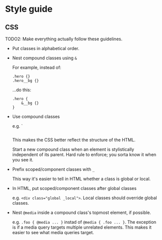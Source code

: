# Style guide

## CSS

TODO2: Make everything actually follow these guidelines.

- Put classes in alphabetical order.
- Nest compound classes using `&`

    For example, instead of:
    ```
    .hero {}
    .hero__bg {}
    ```
    ...do this:
    ```
    .hero {
        &__bg {}
    }
    ```

- Use compound classes

    e.g. `<div class="hero"><img class="hero__bg"></div>

    This makes the CSS better reflect the structure of the HTML.

    Start a new compound class when an element is stylistically independent of its parent. Hard rule to enforce; you sorta know it when you see it.

- Prefix scoped/component classes with `_`

    This way it's easier to tell in HTML whether a class is global or local.

- In HTML, put scoped/component classes after global classes

    e.g. `<div class="global _local">`. Local classes should override global classes.

- Nest `@media` inside a compound class's topmost element, if possible.

    e.g. `.foo { @media ... }` instad of `@media { .foo ... }`. The exception is if a media query targets multiple unrelated elements. This makes it easier to see what media queries target.
